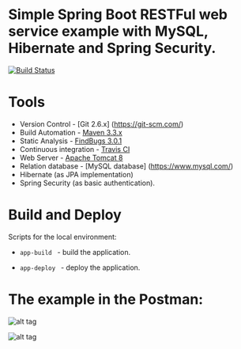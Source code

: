 # Simple Spring Boot RESTFul web service example with MySQL, Hibernate and Spring Security.

[![Build Status](https://travis-ci.org/OKaluzny/spring-boot-rest.svg?branch=master)](https://travis-ci.org/OKaluzny/spring-boot-rest)

# Tools

* Version Control - [Git 2.6.x] (https://git-scm.com/)
* Build Automation - [Maven 3.3.x](https://maven.apache.org/)
* Static Analysis - [FindBugs 3.0.1](http://findbugs.sourceforge.net/)
* Continuous integration - [Travis CI](https://travis-ci.org)
* Web Server - [Apache Tomcat 8](http://tomcat.apache.org/)
* Relation database - [MySQL database] (https://www.mysql.com/)
* Hibernate (as JPA implementation)
* Spring Security (as basic authentication).

# Build and Deploy

Scripts for the local environment:

* `app-build ` - build the application.

* `app-deploy ` - deploy the application.

# The example in the Postman:

![alt tag](http://i.piccy.info/i9/6f4fab5a4515bc2487b1264b2c3d99ae/1477921963/48623/1085055/basic1.jpg)

![alt tag](http://i.piccy.info/i9/a228232e1f46a8e972a6210e89eea46c/1477921146/58237/1085055/basic.jpg)
